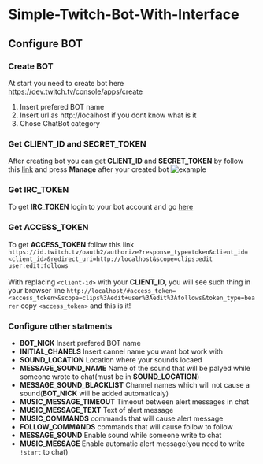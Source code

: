 # Simple-Twitch-Bot-With-Interface

## Configure BOT

### Create BOT

At start you need to create bot here https://dev.twitch.tv/console/apps/create

1. Insert prefered BOT name
1. Insert url as http://localhost if you dont know what is it
1. Chose ChatBot category


### Get CLIENT_ID and SECRET_TOKEN

After creating bot you can get **CLIENT_ID** and **SECRET_TOKEN** by follow this [link](https://dev.twitch.tv/console/apps) and press **Manage** after your created bot
![example](https://docs.aws.amazon.com/lumberyard/latest/userguide/images/chatplay/twitch-manage-app.png)

### Get IRC_TOKEN

To get **IRC_TOKEN** login to your bot account and go [here](https://twitchapps.com/tmi/)

### Get ACCESS_TOKEN
To get **ACCESS_TOKEN** follow this link<br>
`https://id.twitch.tv/oauth2/authorize?response_type=token&client_id=<client_id>&redirect_uri=http://localhost&scope=clips:edit user:edit:follows`<br><br>
With replacing `<client-id>` with your **CLIENT_ID**, you will see such thing in your browser line `http://localhost/#access_token=<access_token>&scope=clips%3Aedit+user%3Aedit%3Afollows&token_type=bearer` copy `<access_token>` and this is it!

### Configure other statments

* **BOT_NICK** Insert prefered BOT name
* **INITIAL_CHANELS** Insert cannel name you want bot work with
* **SOUND_LOCATION** Location where your sounds locaed
* **MESSAGE_SOUND_NAME** Name of the sound that will be palyed while someone wrote to chat(must be in **SOUND_LOCATION**)
* **MESSAGE_SOUND_BLACKLIST** Channel names which will not cause a sound(**BOT_NICK** will be added automaticaly)
* **MUSIC_MESSAGE_TIMEOUT** Timeout between alert messages in chat
* **MUSIC_MESSAGE_TEXT** Text of alert message
* **MUSIC_COMMANDS** commands that will cause alert message
* **FOLLOW_COMMANDS** commands that will cause follow to follow
* **MESSAGE_SOUND** Enable sound while someone write to chat
* **MUSIC_MESSAGE** Enable automatic alert message(you need to write `!start` to chat)
